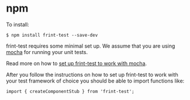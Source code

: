 # npm

To install:

```
$ npm install frint-test --save-dev
```

frint-test requires some minimal set up.  We assume that you are using [mocha](https://mochajs.org/) for running your unit tests.

Read more on how to [set up frint-test to work with mocha](/docs/guides/Setup.md#using-mocha).

After you follow the instructions on how to set up frint-test to work with your test framework of choice you should be able to import functions like:

```
import { createComponentStub } from 'frint-test';
```
